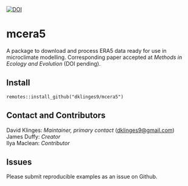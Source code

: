 [![DOI](https://zenodo.org/badge/260175954.svg)](https://zenodo.org/badge/latestdoi/260175954)

# mcera5

A package to download and process ERA5 data ready for use in microclimate modelling. Corresponding paper accepted at _Methods in Ecology and Evolution_ (DOI pending).

## Install

`remotes::install_github("dklinges9/mcera5")`

## Contact and Contributors

David Klinges: _Maintainer, primary contact_ (dklinges9@gmail.com)  
James Duffy: _Creator_  
Ilya Maclean: _Contributor_  

## Issues

Please submit reproducible examples as an issue on Github. 
